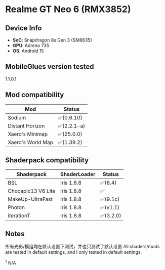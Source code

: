 # Realme GT Neo 6 (RMX3852)

## Device Info

- **SoC**:  Snapdragon 8s Gen 3 (SM8635)
- **GPU**: Adreno 735
- **OS**: Android 15

## MobileGlues version tested

1.1.0.1

## Mod compatibility

|**Mod**|**Status**|
|---|---|
| Sodium | ✅(0.6.10) |
| Distant Horizon | ✅(2.2.1-a) |
| Xaero's Minimap | ✅(25.0.0) |
| Xaero's World Map | ✅(1.39.2) |

## Shaderpack compatibility

|**Shaderpack** | **ShaderLoader** | **Status** 
|---|---|----|
| BSL | Iris 1.8.8 | ✅(8.4) |
| Chocapic13 V6 Lite | Iris 1.8.8 | ✅ |
| MakeUp-UltraFast | Iris 1.8.8 | ✅(9.1c) |
| Photon | Iris 1.8.8 | ✅(v1.1) |
| iterationT | Iris 1.8.8 | ✅(3.2.0)|

## Notes
所有光影/模组均在默认设置下测试，并也只测试了默认设置
All shaders/mods are tested in default settings, and I only tested in default settings.

<sup>1</sup> N/A

